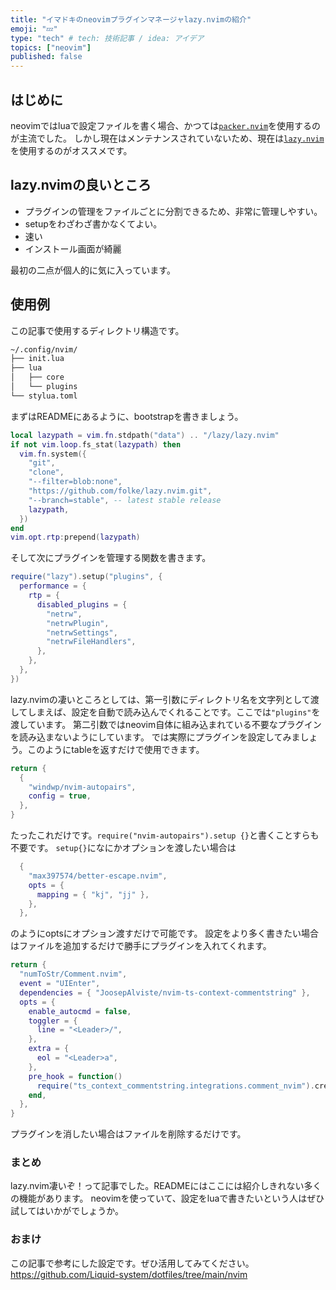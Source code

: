 ```yaml
---
title: "イマドキのneovimプラグインマネージャlazy.nvimの紹介"
emoji: "💤"
type: "tech" # tech: 技術記事 / idea: アイデア
topics: ["neovim"]
published: false
---
```


## はじめに
neovimではluaで設定ファイルを書く場合、かつては[`packer.nvim`](https://github.com/wbthomason/packer.nvim)を使用するのが主流でした。
しかし現在はメンテナンスされていないため、現在は[`lazy.nvim`](https://github.com/folke/lazy.nvim)を使用するのがオススメです。

## lazy.nvimの良いところ
- プラグインの管理をファイルごとに分割できるため、非常に管理しやすい。
- setupをわざわざ書かなくてよい。
- 速い
- インストール画面が綺麗

最初の二点が個人的に気に入っています。

## 使用例
この記事で使用するディレクトリ構造です。
```zsh
~/.config/nvim/
├── init.lua
├── lua
│   ├── core
│   └── plugins
└── stylua.toml
```
まずはREADMEにあるように、bootstrapを書きましょう。
```lua:init.lua
local lazypath = vim.fn.stdpath("data") .. "/lazy/lazy.nvim"
if not vim.loop.fs_stat(lazypath) then
  vim.fn.system({
    "git",
    "clone",
    "--filter=blob:none",
    "https://github.com/folke/lazy.nvim.git",
    "--branch=stable", -- latest stable release
    lazypath,
  })
end
vim.opt.rtp:prepend(lazypath)
```

そして次にプラグインを管理する関数を書きます。
```lua
require("lazy").setup("plugins", {
  performance = {
    rtp = {
      disabled_plugins = {
        "netrw",
        "netrwPlugin",
        "netrwSettings",
        "netrwFileHandlers",
      },
    },
  },
})
```
lazy.nvimの凄いところとしては、第一引数にディレクトリ名を文字列として渡してしまえば、設定を自動で読み込んでくれることです。ここでは`"plugins"`を渡しています。
第二引数ではneovim自体に組み込まれている不要なプラグインを読み込まないようにしています。
では実際にプラグインを設定してみましょう。このようにtableを返すだけで使用できます。
```lua:plugins/others.lua
return {
  {
    "windwp/nvim-autopairs",
    config = true,
  },
}
```
たったこれだけです。`require("nvim-autopairs").setup {}`と書くことすらも不要です。
`setup{}`になにかオプションを渡したい場合は
```lua
  {
    "max397574/better-escape.nvim",
    opts = {
      mapping = { "kj", "jj" },
    },
  },
```
のようにoptsにオプション渡すだけで可能です。
設定をより多く書きたい場合はファイルを追加するだけで勝手にプラグインを入れてくれます。
```lua
return {
  "numToStr/Comment.nvim",
  event = "UIEnter",
  dependencies = { "JoosepAlviste/nvim-ts-context-commentstring" },
  opts = {
    enable_autocmd = false,
    toggler = {
      line = "<Leader>/",
    },
    extra = {
      eol = "<Leader>a",
    },
    pre_hook = function()
      require("ts_context_commentstring.integrations.comment_nvim").create_pre_hook()
    end,
  },
}
```
プラグインを消したい場合はファイルを削除するだけです。

### まとめ
lazy.nvim凄いぞ！って記事でした。READMEにはここには紹介しきれない多くの機能があります。
neovimを使っていて、設定をluaで書きたいという人はぜひ試してはいかがでしょうか。

### おまけ
この記事で参考にした設定です。ぜひ活用してみてください。
https://github.com/Liquid-system/dotfiles/tree/main/nvim